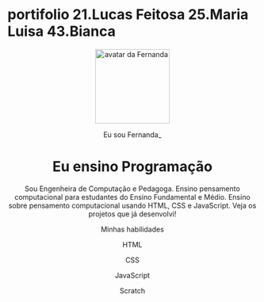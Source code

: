 # portifolio 21.Lucas Feitosa 25.Maria Luisa 43.Bianca
<!DOCTYPE html>
<html lang="pt-br">

<head>
<meta charset="UTF-8">
<meta name="viewport" content="width=device-width, initial-scale=1.0">
<link href="https://cdn.jsdelivr.net/npm/bootstrap@5.3.2/dist/css/bootstrap.min.css&quot; rel="stylesheet">
<link rel="stylesheet" href="style.css">
<title>Meu portfólio</title>
</head>

<body>
<header class="container text-center">
<img src="img/avatar-perfil.png" alt="avatar da Fernanda" class="rounded-circle" width="150" height="150" srcset="">
<p class="lead">Eu sou Fernanda_</p>
<h1>Eu ensino Programação</h1>
<p>Sou Engenheira de Computação e Pedagoga. Ensino pensamento computacional para estudantes do Ensino
Fundamental e Médio. Ensino sobre pensamento computacional usando HTML, CSS e JavaScript. Veja os projetos
que já desenvolvi!</p>
<p>Minhas habilidades</p>
<div>
<p class="badge bg-secondary">HTML</p>
<p class="badge bg-secondary">CSS</p>
<p class="badge bg-secondary">JavaScript</p>
<p class="badge bg-secondary">Scratch</p>
</div>
</header>
<script src="https://cdn.jsdelivr.net/npm/bootstrap@5.3.2/dist/js/bootstrap.bundle.min.js"></script&gt;
</body>

</html>
